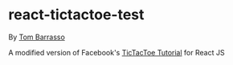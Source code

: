 # react-tictactoe-test

By [Tom Barrasso](https://barrasso.me)

A modified version of Facebook's [TicTacToe Tutorial](https://facebook.github.io/react/tutorial/tutorial.html) for React JS
